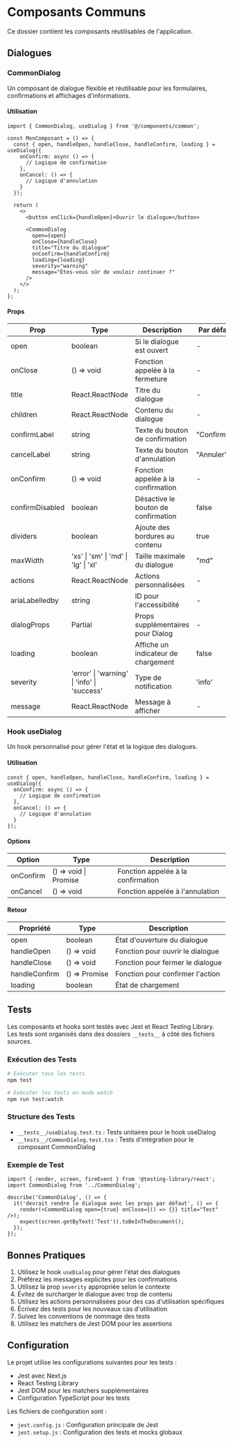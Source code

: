 # Composants Communs

Ce dossier contient les composants réutilisables de l'application.

## Dialogues

### CommonDialog

Un composant de dialogue flexible et réutilisable pour les formulaires, confirmations et affichages d'informations.

#### Utilisation

```tsx
import { CommonDialog, useDialog } from '@/components/common';

const MonComposant = () => {
  const { open, handleOpen, handleClose, handleConfirm, loading } = useDialog({
    onConfirm: async () => {
      // Logique de confirmation
    },
    onCancel: () => {
      // Logique d'annulation
    }
  });

  return (
    <>
      <button onClick={handleOpen}>Ouvrir le dialogue</button>
      
      <CommonDialog
        open={open}
        onClose={handleClose}
        title="Titre du dialogue"
        onConfirm={handleConfirm}
        loading={loading}
        severity="warning"
        message="Êtes-vous sûr de vouloir continuer ?"
      />
    </>
  );
};
```

#### Props

| Prop | Type | Description | Par défaut |
|------|------|-------------|------------|
| open | boolean | Si le dialogue est ouvert | - |
| onClose | () => void | Fonction appelée à la fermeture | - |
| title | React.ReactNode | Titre du dialogue | - |
| children | React.ReactNode | Contenu du dialogue | - |
| confirmLabel | string | Texte du bouton de confirmation | "Confirmer" |
| cancelLabel | string | Texte du bouton d'annulation | "Annuler" |
| onConfirm | () => void | Fonction appelée à la confirmation | - |
| confirmDisabled | boolean | Désactive le bouton de confirmation | false |
| dividers | boolean | Ajoute des bordures au contenu | true |
| maxWidth | 'xs' \| 'sm' \| 'md' \| 'lg' \| 'xl' | Taille maximale du dialogue | "md" |
| actions | React.ReactNode | Actions personnalisées | - |
| ariaLabelledby | string | ID pour l'accessibilité | - |
| dialogProps | Partial<DialogProps> | Props supplémentaires pour Dialog | - |
| loading | boolean | Affiche un indicateur de chargement | false |
| severity | 'error' \| 'warning' \| 'info' \| 'success' | Type de notification | 'info' |
| message | React.ReactNode | Message à afficher | - |

### Hook useDialog

Un hook personnalisé pour gérer l'état et la logique des dialogues.

#### Utilisation

```tsx
const { open, handleOpen, handleClose, handleConfirm, loading } = useDialog({
  onConfirm: async () => {
    // Logique de confirmation
  },
  onCancel: () => {
    // Logique d'annulation
  }
});
```

#### Options

| Option | Type | Description |
|--------|------|-------------|
| onConfirm | () => void \| Promise<void> | Fonction appelée à la confirmation |
| onCancel | () => void | Fonction appelée à l'annulation |

#### Retour

| Propriété | Type | Description |
|-----------|------|-------------|
| open | boolean | État d'ouverture du dialogue |
| handleOpen | () => void | Fonction pour ouvrir le dialogue |
| handleClose | () => void | Fonction pour fermer le dialogue |
| handleConfirm | () => Promise<void> | Fonction pour confirmer l'action |
| loading | boolean | État de chargement |

## Tests

Les composants et hooks sont testés avec Jest et React Testing Library. Les tests sont organisés dans des dossiers `__tests__` à côté des fichiers sources.

### Exécution des Tests

```bash
# Exécuter tous les tests
npm test

# Exécuter les tests en mode watch
npm run test:watch
```

### Structure des Tests

- `__tests__/useDialog.test.ts` : Tests unitaires pour le hook useDialog
- `__tests__/CommonDialog.test.tsx` : Tests d'intégration pour le composant CommonDialog

### Exemple de Test

```tsx
import { render, screen, fireEvent } from '@testing-library/react';
import CommonDialog from '../CommonDialog';

describe('CommonDialog', () => {
  it('devrait rendre le dialogue avec les props par défaut', () => {
    render(<CommonDialog open={true} onClose={() => {}} title="Test" />);
    expect(screen.getByText('Test')).toBeInTheDocument();
  });
});
```

## Bonnes Pratiques

1. Utilisez le hook `useDialog` pour gérer l'état des dialogues
2. Préférez les messages explicites pour les confirmations
3. Utilisez la prop `severity` appropriée selon le contexte
4. Évitez de surcharger le dialogue avec trop de contenu
5. Utilisez les actions personnalisées pour des cas d'utilisation spécifiques
6. Écrivez des tests pour les nouveaux cas d'utilisation
7. Suivez les conventions de nommage des tests
8. Utilisez les matchers de Jest DOM pour les assertions

## Configuration

Le projet utilise les configurations suivantes pour les tests :

- Jest avec Next.js
- React Testing Library
- Jest DOM pour les matchers supplémentaires
- Configuration TypeScript pour les tests

Les fichiers de configuration sont :
- `jest.config.js` : Configuration principale de Jest
- `jest.setup.js` : Configuration des tests et mocks globaux 